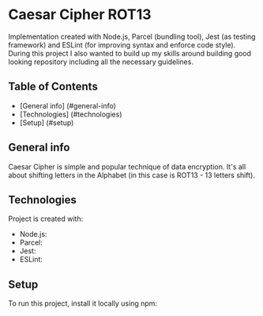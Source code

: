# Caesar Cipher ROT13 
Implementation created with Node.js, Parcel (bundling tool), Jest (as testing framework) and ESLint (for improving syntax and enforce code style).
During this project I also wanted to build up my skills around building good looking repository including all the necessary guidelines.

## Table of Contents
* [General info] (#general-info)
* [Technologies] (#technologies)
* [Setup] (#setup)
## General info 
Caesar Cipher is simple and popular technique of data encryption.
It's all about shifting letters in the Alphabet (in this case is ROT13 - 13 letters shift).

## Technologies
Project is created with:
* Node.js:
* Parcel:
* Jest:
* ESLint: 
## Setup
To run this project, install it locally using npm:
